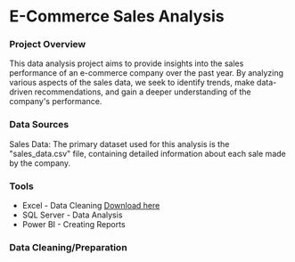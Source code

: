 # E-Commerce Sales Analysis

### Project Overview

This data analysis project aims to provide insights into the sales performance of an e-commerce company over the past year. By analyzing various aspects of the sales data, we seek to identify trends, make data-driven recommendations, and gain a deeper understanding of the company's performance. 

### Data Sources

Sales Data: The primary dataset used for this analysis is the "sales_data.csv" file, containing detailed information about each sale made by the company.

### Tools

- Excel - Data Cleaning [Download here](https://microsoft.com)
- SQL Server - Data Analysis
- Power BI - Creating Reports


### Data Cleaning/Preparation


